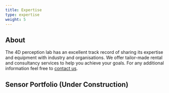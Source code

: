```yaml
---
title: Expertise
type: expertise
weight: 5
---
```




## About
The 4D perception lab has an excellent track record of sharing its expertise and equipment with industry and organisations. We offer tailor-made rental and consultancy services to help you achieve your goals. For any additional information feel free to [contact us](/contact).


## Sensor Portfolio (Under Construction)


<!-- ### Hyperspectral Sensors


{{< cards cols="2"  >}}
{{< equipment_card
      title="Hyspex Mjolnir S-620" 
      specs=`<ul>
            <li><b>Range:</b> SWIR (970 – 2500 nm)</li>
            <li><b>Number of bands:</b> 300 </li>
            <li><b>Spatial Pixels:</b> 620 </li>
            <li><b>Type:</b> Pushbroom </li>
            </ul>`
      image="/images/equipment/hyspex-mjolnir-s-620-hero.jpg" 
      linkRP="https://www.hyspex.com/hyspex-products/hyspex-mjolnir/hyspex-mjolnir-s-620/"
 >}}
  {{< equipment_card
      title="Bodkin MWIR-60" 
      specs=`<ul>
            <li><b>Range:</b> MWIR (3000 - 5000 nm)</li>
            <li><b>Number of bands:</b> 60 </li>
            <li><b>Spatial Pixels:</b> 17 x 13 </li>
            <li><b>Type:</b> Snapshot </li>
            </ul>`
      image="/images/equipment/bodkin-mwir-60-550x550.jpg" 
      linkRP="https://www.bodkindesign.com/products/mwir-60/"
 >}}
 {{< equipment_card
      title="Specim FX10" 
      specs=`<ul>
            <li><b>Range:</b> VNIR (400 - 1000 nm)</li>
            <li><b>Number of bands:</b> 224 </li>
            <li><b>Spatial Pixels:</b> 1024 </li>
            <li><b>Type:</b> Pushbroom </li>
            </ul>`
      image="/images/equipment/Specim-FX10.webp" 
      linkRP="https://www.specim.com/products/specim-fx10/"
 >}}
 {{< equipment_card
      title="ASD FieldSpec 4 Hi-Res" 
      specs=`<ul>
            <li><b>Range:</b> VNIR-SWIR (350 nm – 2500 nm)</li>
            <li><b>Number of bands:</b> 1875 </li>
            <li><b>Spatial Pixels:</b> 1 </li>
            <li><b>Type:</b> Whiskbroom </li>
            </ul>`
      image="/images/equipment/fieldspec4.webp" 
      linkRP="https://www.malvernpanalytical.com/en/products/product-range/asd-range/fieldspec-range/fieldspec4-hi-res-high-resolution-spectroradiometer"
 >}}

{{< /cards >}}
 -->
